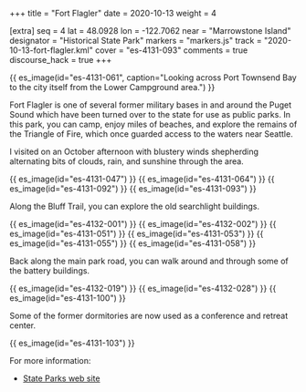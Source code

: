 +++
title = "Fort Flagler"
date = 2020-10-13
weight = 4

[extra]
seq = 4
lat = 48.0928
lon = -122.7062
near = "Marrowstone Island"
designator = "Historical State Park"
markers = "markers.js"
track = "2020-10-13-fort-flagler.kml"
cover = "es-4131-093"
comments = true
discourse_hack = true
+++

{{ es_image(id="es-4131-061", caption="Looking across Port Townsend Bay to the city itself from the Lower Campground area.") }}

Fort Flagler is one of several former military bases in and around the Puget Sound which have been turned over to the state for use as public parks. In this park, you can camp, enjoy miles of beaches, and explore the remains of the Triangle of Fire, which once guarded access to the waters near Seattle.

<!-- more -->

I visited on an October afternoon with blustery winds shepherding alternating bits of clouds, rain, and sunshine through the area.


{{ es_image(id="es-4131-047") }}
{{ es_image(id="es-4131-064") }}
{{ es_image(id="es-4131-092") }}
{{ es_image(id="es-4131-093") }}

Along the Bluff Trail, you can explore the old searchlight buildings.

{{ es_image(id="es-4132-001") }}
{{ es_image(id="es-4132-002") }}
{{ es_image(id="es-4131-051") }}
{{ es_image(id="es-4131-053") }}
{{ es_image(id="es-4131-055") }}
{{ es_image(id="es-4131-058") }}

Back along the main park road, you can walk around and through some of the battery buildings.

{{ es_image(id="es-4132-019") }}
{{ es_image(id="es-4132-028") }}
{{ es_image(id="es-4131-100") }}

Some of the former dormitories are now used as a conference and retreat center.

{{ es_image(id="es-4131-103") }}

For more information:

* [State Parks web site](https://parks.state.wa.us/508/Fort-Flagler)
